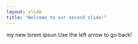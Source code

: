 ```yaml
---
layout: slide
title: "Welcome to our second slide!"
---
```

my new lorem ipsun
Use the left arrow to go back!
